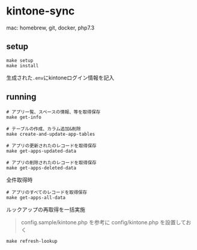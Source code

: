 kintone-sync
===================

mac: homebrew, git, docker, php7.3

## setup

```
make setup
make install
```

生成された`.env`にkintoneログイン情報を記入

## running

```
# アプリ一覧、スペースの情報、等を取得保存
make get-info

# テーブルの作成、カラム追加&削除
make create-and-update-app-tables

# アプリの更新されたのレコードを取得保存
make get-apps-updated-data

# アプリの削除されたのレコードを取得保存
make get-apps-deleted-data

```

全件取得時

```
# アプリのすべてのレコードを取得保存
make get-apps-all-data
```

ルックアップの再取得を一括実施

> config.sample/kintone.php を参考に config/kintone.php を設置しておく

```
make refresh-lookup
```
